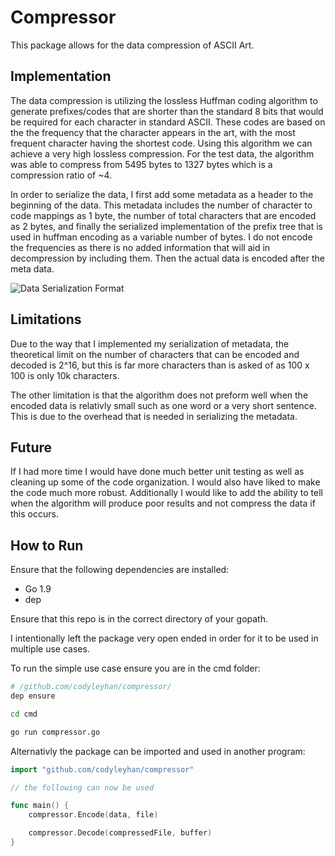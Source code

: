# Compressor

This package allows for the data compression of ASCII Art.

## Implementation

The data compression is utilizing the lossless Huffman coding algorithm to generate prefixes/codes that are shorter than the standard 8 bits that would be required for each character in standard ASCII.  These codes are based on the the frequency that the character appears in the art, with the most frequent character having the shortest code.  Using this algorithm we can achieve a very high lossless compression.  For the test data, the algorithm was able to compress from 5495 bytes to 1327 bytes which is a compression ratio of ~4. 

In order to serialize the data, I first add some metadata as a header to the beginning of the data.  This metadata includes the number of character to code mappings as 1 byte, the number of total characters that are encoded as 2 bytes, and finally the serialized implementation of the prefix tree that is used in huffman encoding as a variable number of bytes.  I do not encode the frequencies as there is no added information that will aid in decompression by including them. Then the actual data is encoded after the meta data.

![Data Serialization Format](https://docs.google.com/drawings/d/e/2PACX-1vTtJMiJGQZD_GmLkG3fMcQlHTGWLHSs1GY-7qvA6UMhNTcaPitTDO50iGgKQ_p4Vz-par3o3BA67Ka4/pub?w=480&h=360)

## Limitations

Due to the way that I implemented my serialization of metadata, the theoretical limit on the number of characters that can be encoded and decoded is 2^16, but this is far more characters than is asked of as 100 x 100 is only 10k characters.  

The other limitation is that the algorithm does not preform well when the encoded data is relativly small such as one word or a very short sentence.  This is due to the overhead that is needed in serializing the metadata.

## Future

If I had more time I would have done much better unit testing as well as cleaning up some of the code organization.  I would also have liked to make the code much more robust.  Additionally I would like to add the ability to tell when the algorithm will produce poor results and not compress the data if this occurs.

## How to Run

Ensure that the following dependencies are installed:
- Go 1.9
- dep 

Ensure that this repo is in the correct directory of your gopath.

I intentionally left the package very open ended in order for it to be used in multiple use cases.

To run the simple use case ensure you are in the cmd folder:

```bash
# /github.com/codyleyhan/compressor/
dep ensure

cd cmd

go run compressor.go
```

Alternativly the package can be imported and used in another program:

```go
import "github.com/codyleyhan/compressor"

// the following can now be used

func main() {
    compressor.Encode(data, file)

    compressor.Decode(compressedFile, buffer)
}
```